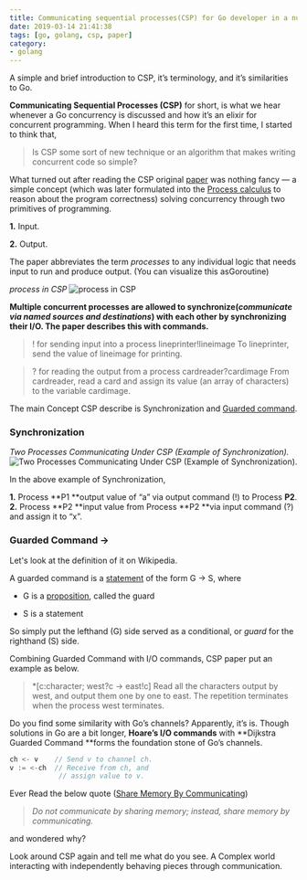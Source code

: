```yaml
---
title: Communicating sequential processes(CSP) for Go developer in a nutshell.
date: 2019-03-14 21:41:38
tags: [go, golang, csp, paper]
category:
- golang
---
```


A simple and brief introduction to CSP, it’s terminology, and it’s similarities to Go.

**Communicating Sequential Processes (CSP)** for short, is what we hear whenever a Go concurrency is discussed and how it’s an elixir for concurrent programming. When I heard this term for the first time, I started to think that,
> Is CSP some sort of new technique or an algorithm that makes writing concurrent code so simple?

What turned out after reading the CSP original [paper](https://dl.acm.org/citation.cfm?doid=359576.359585) was nothing fancy — a simple concept (which was later formulated into the [Process calculus](https://en.wikipedia.org/wiki/Process_calculus) to reason about the program correctness) solving concurrency through two primitives of programming.

**1.** Input.

**2.** Output.

The paper abbreviates the term *processes* to any individual logic that needs input to run and produce output. (You can visualize this asGoroutine)

*process in CSP*
![process in CSP](https://cdn-images-1.medium.com/max/2000/1*kXxztqXfD-HWG2v3aSSyeg.png)

**Multiple concurrent processes are allowed to synchronize(*communicate via named sources and destinations*) with each other by synchronizing their I/O. The paper describes this with commands.**

> ! for sending input into a process
> lineprinter!lineimage
> To lineprinter, send the value of lineimage for printing.

> ? for reading the output from a process
> cardreader?cardimage
> From cardreader, read a card and assign its value (an array of characters) to the variable cardimage.

The main Concept CSP describe is Synchronization and [Guarded command](https://en.wikipedia.org/wiki/Guarded_Command_Language).

### **Synchronization**

*Two Processes Communicating Under CSP (Example of Synchronization).*
![Two Processes Communicating Under CSP (Example of Synchronization).](https://cdn-images-1.medium.com/max/2520/1*o1kr3Y49GZjcyKAT2nEGJg.png)

In the above example of Synchronization,

**1.** Process **P1 **output value of “a” via output command (!) to Process **P2**.
**2.** Process **P2 **input value from Process **P2 **via input command (?) and assign it to “x”.

### Guarded Command →

Let's look at the definition of it on Wikipedia.

A guarded command is a [statement](https://en.wikipedia.org/wiki/Statement_(programming)) of the form G → S, where

* G is a [proposition](https://en.wikipedia.org/wiki/Proposition), called the guard

* S is a statement

So simply put the lefthand (G) side served as a conditional, or *guard* for the righthand (S) side.

Combining Guarded Command with I/O commands, CSP paper put an example as below.
> *[c:character; west?c → east!c]
> Read all the characters output by west, and output them one by one to east. The repetition terminates when the process west terminates.

Do you find some similarity with Go’s channels? Apparently, it’s is. Though solutions in Go are a bit longer, **Hoare’s I/O commands** with **Dijkstra Guarded Command **forms the foundation stone of Go’s channels.

```go
ch <- v    // Send v to channel ch.
v := <-ch  // Receive from ch, and
            // assign value to v.
```

Ever Read the below quote ([Share Memory By Communicating](https://blog.golang.org/share-memory-by-communicating))

> *Do not communicate by sharing memory; instead, share memory by communicating.*

and wondered why?

Look around CSP again and tell me what do you see. A Complex world interacting with independently behaving pieces through communication.